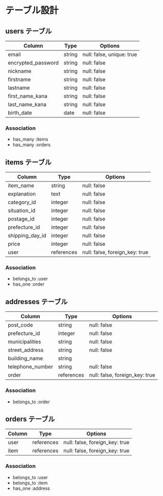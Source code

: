 # テーブル設計

## users テーブル

| Column                      | Type       | Options     |
| --------------------------- | ---------- | ----------- |
| email                       | string     | null: false, unique: true |
| encrypted_password          | string     | null: false |
| nickname                    | string     | null: false |
| firstname                   | string     | null: false |
| lastname                    | string     | null: false |
| first_name_kana             | string     | null: false |
| last_name_kana              | string     | null: false |
| birth_date                  | date       | null: false |

### Association

- has_many :items
- has_many :orders


## items テーブル

| Column                      | Type       | Options     |
| --------------------------- | ---------- | ----------- |
| item_name                   | string     | null: false |
| explanation                 | text       | null: false |
| category_id                 | integer    | null: false |
| situation_id                | integer    | null: false |
| postage_id                  | integer    | null: false |
| prefecture_id               | integer    | null: false |
| shipping_day_id             | integer    | null: false |
| price                       | integer    | null: false |
| user                        | references | null: false, foreign_key: true|

### Association

- belongs_to :user
- has_one    :order

## addresses テーブル

| Column               | Type             | Options     |
| -------------------- | ---------------- | ----------- |
| post_code            | string           | null: false |
| prefecture_id        | integer          | null: false |
| municipalities       | string           | null: false |
| street_address       | string           | null: false |
| building_name        | string           |             |
| telephone_number     | string           | null: false |
| order                | references       | null: false, foreign_key: true |

### Association

- belongs_to :order

## orders テーブル

| Column               | Type             | Options     |
| -------------------- | ---------------- | ----------- |
| user                 | references       | null: false, foreign_key: true|
| item                 | references       | null: false, foreign_key: true|

### Association

- belongs_to :user
- belongs_to :item
- has_one    :address
